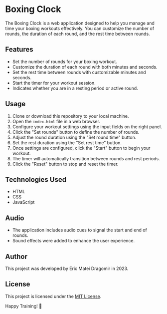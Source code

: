 # Boxing Clock

The Boxing Clock is a web application designed to help you manage and time your boxing workouts effectively. You can customize the number of rounds, the duration of each round, and the rest time between rounds.

## Features

- Set the number of rounds for your boxing workout.
- Customize the duration of each round with both minutes and seconds.
- Set the rest time between rounds with customizable minutes and seconds.
- Start the timer for your workout session.
- Indicates whether you are in a resting period or active round.

## Usage

1. Clone or download this repository to your local machine.
2. Open the `index.html` file in a web browser.
3. Configure your workout settings using the input fields on the right panel.
4. Click the "Set rounds" button to define the number of rounds.
5. Adjust the round duration using the "Set round time" button.
6. Set the rest duration using the "Set rest time" button.
7. Once settings are configured, click the "Start" button to begin your workout.
8. The timer will automatically transition between rounds and rest periods.
9. Click the "Reset" button to stop and reset the timer.

## Technologies Used

- HTML
- CSS
- JavaScript

## Audio

- The application includes audio cues to signal the start and end of rounds.
- Sound effects were added to enhance the user experience.

## Author

This project was developed by Eric Matei Dragomir in 2023.

## License

This project is licensed under the [MIT License](LICENSE).

Happy Training! 🥊
